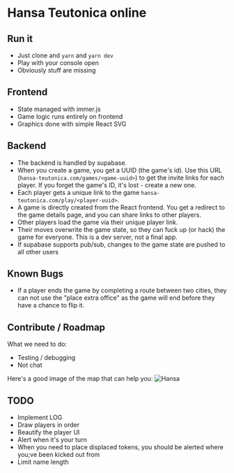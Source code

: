 # Hansa Teutonica online

## Run it

- Just clone and `yarn` and `yarn dev`
- Play with your console open
- Obviously stuff are missing

## Frontend

- State managed with immer.js
- Game logic runs entirely on frontend
- Graphics done with simple React SVG

## Backend

- The backend is handled by supabase.
- When you create a game, you get a UUID (the game's id). Use this URL (`hansa-teutonica.com/games/<game-uuid>`) to get the invite links for each player. If you forget the game's ID, it's lost - create a new one.
- Each player gets a unique link to the game `hansa-teutonica.com/play/<player-uuid>`.
- A game is directly created from the React frontend. You get a redirect to the game details page, and you can share links to other players.
- Other players load the game via their unique player link.
- Their moves overwrite the game state, so they can fuck up (or hack) the game for everyone. This is a dev server, not a final app.
- If supabase supports pub/sub, changes to the game state are pushed to all other users

## Known Bugs

- If a player ends the game by completing a route between two cities, they can not use the "place extra office" as the game will end before they have a chance to flip it.

## Contribute / Roadmap

What we need to do:

- Testing / debugging
- Not chat

Here's a good image of the map that can help you:
![Hansa](https://user-images.githubusercontent.com/240319/178597097-9775a589-22a8-411c-ad8e-3003734e750f.jpeg)

## TODO

- Implement LOG
- Draw players in order
- Beautify the player UI
- Alert when it's your turn
- When you need to place displaced tokens, you should be alerted where you;ve been kicked out from
- Limit name length
